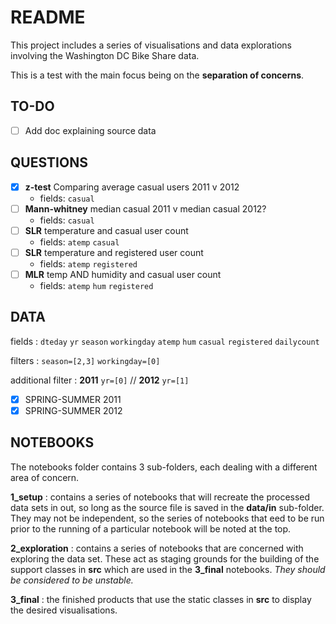 
# README

This project includes a series of visualisations and data explorations involving the Washington DC Bike Share data.

This is a test with the main focus being on the **separation of concerns**.

## TO-DO

- [ ] Add doc explaining source data

## QUESTIONS

- [X] **z-test** Comparing average casual users 2011 v 2012
  - fields: `casual`
- [ ] **Mann-whitney** median casual 2011 v median casual 2012?
  - fields: `casual`
- [ ] **SLR** temperature and casual user count
  - fields: `atemp` `casual`
- [ ] **SLR** temperature and registered user count
  - fields: `atemp` `registered`
- [ ] **MLR** temp AND humidity and casual user count
  - fields: `atemp` `hum` `registered`

## DATA

fields
: `dteday` `yr` `season` `workingday` `atemp` `hum` `casual` `registered` `dailycount`

filters
: `season=[2,3]` `workingday=[0]`

additional filter
: **2011** `yr=[0]` // **2012** `yr=[1]`

- [X] SPRING-SUMMER 2011
- [X] SPRING-SUMMER 2012

## NOTEBOOKS

The notebooks folder contains 3 sub-folders, each dealing with a different area of concern.

**1_setup**
: contains a series of notebooks that will recreate the  processed data sets in out, so long as the source file is saved in the **data/in** sub-folder.
They may not be independent, so the series of notebooks that eed to be run prior to the running of a particular notebook will be noted at the top.

**2_exploration**
: contains a series of notebooks that are concerned with exploring the data set.
These act as staging grounds for the building of the support classes in **src** which are used in the **3_final** notebooks.
*They should be considered to be unstable.*

**3_final**
: the finished products that use the static classes in **src** to display the desired visualisations.
